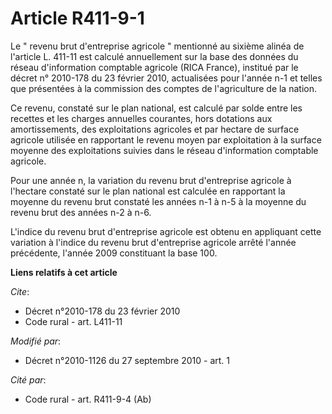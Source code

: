 # Article R411-9-1

Le " revenu brut d'entreprise agricole " mentionné au sixième alinéa de l'article L. 411-11 est calculé annuellement sur la
base des données du réseau d'information comptable agricole (RICA France), institué par le décret n° 2010-178 du 23 février
2010, actualisées pour l'année n-1 et telles que présentées à la commission des comptes de l'agriculture de la nation. 

Ce revenu, constaté sur le plan national, est calculé par solde entre les recettes et les charges annuelles courantes, hors
dotations aux amortissements, des exploitations agricoles et par hectare de surface agricole utilisée en rapportant le revenu
moyen par exploitation à la surface moyenne des exploitations suivies dans le réseau d'information comptable agricole. 

Pour une année n, la variation du revenu brut d'entreprise agricole à l'hectare constaté sur le plan national est calculée en
rapportant la moyenne du revenu brut constaté les années n-1 à n-5 à la moyenne du revenu brut des années n-2 à n-6.

L'indice du revenu brut d'entreprise agricole est obtenu en appliquant cette variation à l'indice du revenu brut d'entreprise
agricole arrêté l'année précédente, l'année 2009 constituant la base 100.

**Liens relatifs à cet article**

_Cite_:

  - Décret n°2010-178 du 23 février 2010
  - Code rural - art. L411-11

_Modifié par_:

  - Décret n°2010-1126 du 27 septembre 2010 - art. 1

_Cité par_:

  - Code rural - art. R411-9-4 (Ab)

